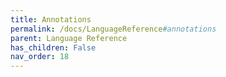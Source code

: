 ```yaml
---
title: Annotations
permalink: /docs/LanguageReference#annotations
parent: Language Reference
has_children: False
nav_order: 18
---
```

